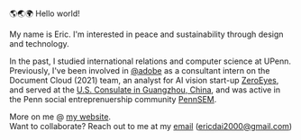 🌎🌏🌍 Hello world! </br>

My name is Eric. I'm interested in peace and sustainability through design and technology. </br>

In the past, I studied international relations and computer science at UPenn. Previously, I've been involved in [@adobe](http://github.com/adobe) as a consultant intern on the Document Cloud (2021) team, an analyst for AI vision start-up [ZeroEyes](https://zeroeyes.com/), and served at the [U.S. Consulate in Guangzhou, China](https://china.usembassy-china.org.cn/embassy-consulates/guangzhou/), and was active in the Penn social entreprenuership community [PennSEM](https://www.pennsem.org/).

More on me @ [my website](https://www.ericdai.me/). </br>
Want to collaborate? Reach out to me at my [email](mailto:ericdai2000@gmail.com) (ericdai2000@gmail.com) </br>

<!--
**ericdai5/ericdai5** is a ✨ _special_ ✨ repository because its `README.md` (this file) appears on your GitHub profile.

Here are some ideas to get you started:

- 🔭 I’m currently working on ...
- 🌱 I’m currently learning ...
- 👯 I’m looking to collaborate on ...
- 🤔 I’m looking for help with ...
- 💬 Ask me about ...
- 📫 How to reach me: ...
- 😄 Pronouns: ...
- ⚡ Fun fact: ...
-->
